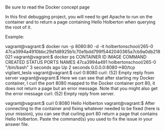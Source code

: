 Be sure to read the Docker concept page

In this first debugging project, you will need to get Apache to run on the container and to return a page containing Hello Holberton when querying the root of it.

Example:

vagrant@vagrant:$ docker run -p 8080:80 -d -it holbertonschool/265-0 47ca3994a4910bbc29d1d8925b1c70e1bdd799f5442040365a7cb9a0db218021 vagrant@vagrant:$ docker ps CONTAINER ID IMAGE COMMAND CREATED STATUS PORTS NAMES 47ca3994a491 holbertonschool/265-0 "/bin/bash" 3 seconds ago Up 2 seconds 0.0.0.0:8080->80/tcp vigilant_tesla vagrant@vagrant:$ curl 0:8080 curl: (52) Empty reply from server vagrant@vagrant:$ Here we can see that after starting my Docker container, I curl the port 8080 mapped to the Docker container port 80, it does not return a page but an error message. Note that you might also get the error message curl: (52) Empty reply from server.

vagrant@vagrant:$ curl 0:8080 Hello Holberton vagrant@vagrant:$ After connecting to the container and fixing whatever needed to be fixed (here is your mission), you can see that curling port 80 return a page that contains Hello Holberton. Paste the command(s) you used to fix the issue in your answer file.


